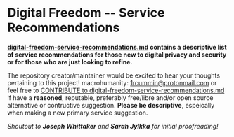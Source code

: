 # Digital Freedom -- Service Recommendations #

**[digital-freedom-service-recommendations.md](https://github.com/macrohumanity/digital-freedom-service-recommendations/blob/master/digital-freedom-service-recommendations.md) contains a descriptive list of service recommendations for those new to digital privacy and security or for those who are just looking to refine.**

The repository creator/maintainer would be excited to hear your thoughts pertaining to this project! macrohumanity: 1rcummin@protonmail.com or feel free to [CONTRIBUTE to digital-freedom-service-recommendations.md](https://github.com/macrohumanity/digital-freedom-service-recommendations/pulls) if have a __reasoned__, reputable, preferably free/libre and/or open source alternative or contructive suggestion. **Please be descriptive**, espeically when making a new primary service suggestion.

*Shoutout to **Joseph Whittaker** and **Sarah Jylkka** for initial proofreading!*
